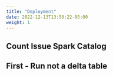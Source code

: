 ```yaml
---
title: "Deployment"
date: 2022-12-13T13:50:22-05:00
weight: 1
---
```


## Count Issue Spark Catalog

## First - Run not a delta table